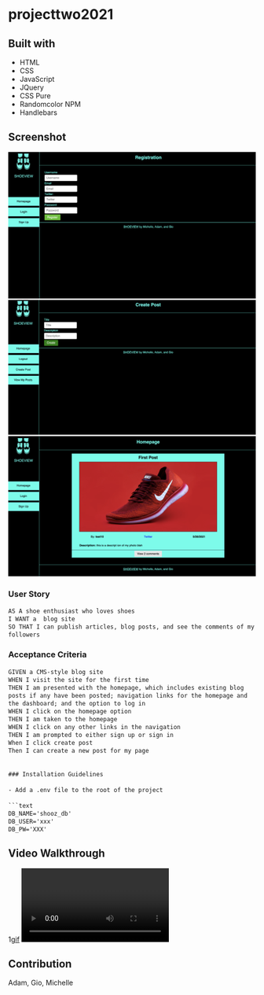 # projecttwo2021

   

## Built with 
* HTML
* CSS
* JavaScript
* JQuery
* CSS Pure
* Randomcolor NPM
* Handlebars

## Screenshot

![screenshot of Signup](https://github.com/MichelleHirano/shoes-projecttwo2021/blob/6a160827b3f5edfb416a7a6cc1df68e631d69f4d/examples/signin.png)
![screenshot of Posts](https://github.com/MichelleHirano/shoes-projecttwo2021/blob/6a160827b3f5edfb416a7a6cc1df68e631d69f4d/examples/create-post.png)
![screenshot of Homepage](https://github.com/MichelleHirano/shoes-projecttwo2021/blob/6a160827b3f5edfb416a7a6cc1df68e631d69f4d/examples/posts.png)



### User Story

```
AS A shoe enthusiast who loves shoes
I WANT a  blog site
SO THAT I can publish articles, blog posts, and see the comments of my followers
```

### Acceptance Criteria

```
GIVEN a CMS-style blog site
WHEN I visit the site for the first time
THEN I am presented with the homepage, which includes existing blog posts if any have been posted; navigation links for the homepage and the dashboard; and the option to log in
WHEN I click on the homepage option
THEN I am taken to the homepage
WHEN I click on any other links in the navigation
THEN I am prompted to either sign up or sign in
When I click create post
Then I can create a new post for my page


### Installation Guidelines

- Add a .env file to the root of the project

```text
DB_NAME='shooz_db'
DB_USER='xxx'
DB_PW='XXX'
```

## Video Walkthrough
1[gif](https://github.com/MichelleHirano/shoes-projecttwo2021/blob/6a160827b3f5edfb416a7a6cc1df68e631d69f4d/examples/project2.gif)
![video](https://github.com/MichelleHirano/shoes-projecttwo2021/blob/6a160827b3f5edfb416a7a6cc1df68e631d69f4d/examples/Project%202%20demo.mp4)

## Contribution
Adam, Gio, Michelle 
